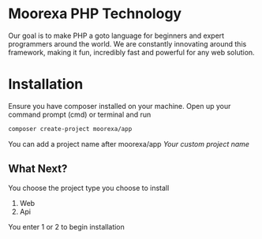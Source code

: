 # Moorexa PHP Technology
Our goal is to make PHP a goto language for beginners and expert programmers around the world. We are constantly innovating around this framework, making it fun, incredibly fast and powerful for any web solution. 

# Installation
Ensure you have composer installed on your machine. Open up your command prompt (cmd) or terminal and run
```bash
composer create-project moorexa/app
```
You can add a project name after moorexa/app *Your custom project name*

## What Next?
You choose the project type you choose to install
1. Web
2. Api

You enter 1 or 2 to begin installation